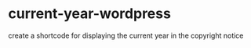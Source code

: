 # current-year-wordpress
create a shortcode for displaying the current year in the copyright notice
